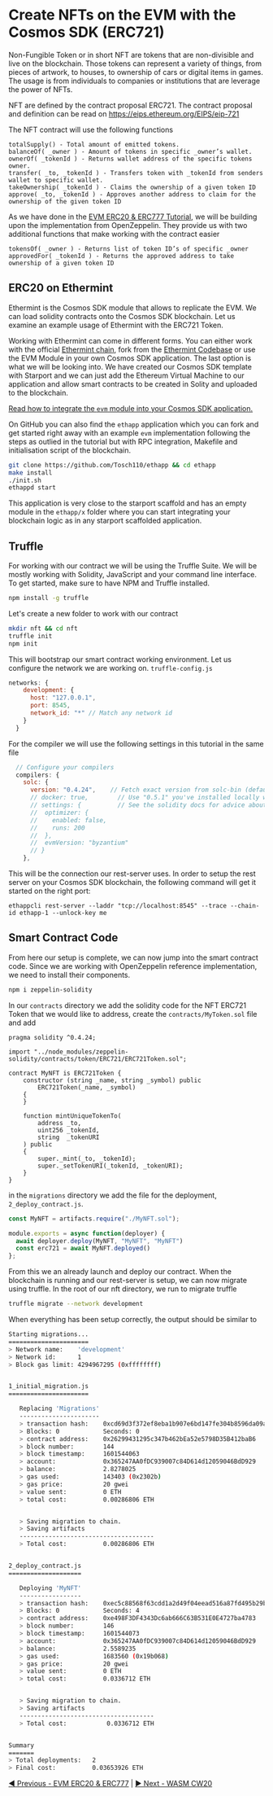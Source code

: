 # Create NFTs on the EVM with the Cosmos SDK (ERC721)

Non-Fungible Token or in short NFT are tokens that are non-divisible and live on the blockchain. Those tokens can represent a variety of things, from pieces of artwork, to houses, to ownership of cars or digital items in games. The usage is from individuals to companies or institutions that are leverage the power of NFTs. 

NFT are defined by the contract proposal ERC721. The contract proposal and definition can be read on https://eips.ethereum.org/EIPS/eip-721 

The NFT contract will use the following functions

```
totalSupply() - Total amount of emitted tokens.
balanceOf( _owner ) - Amount of tokens in specific _owner’s wallet.
ownerOf( _tokenId ) - Returns wallet address of the specific tokens owner.
transfer( _to, _tokenId ) - Transfers token with _tokenId from senders wallet to specific wallet.
takeOwnership( _tokenId ) - Claims the ownership of a given token ID
approve( _to, _tokenId ) - Approves another address to claim for the ownership of the given token ID
```

As we have done in the [EVM ERC20 & ERC777 Tutorial](../../04_usecases/02_erc20/02_erc20.md), we will be building upon the implementation from OpenZeppelin. They provide us with two additional functions that make working with the contract easier

```
tokensOf( _owner ) - Returns list of token ID’s of specific _owner
approvedFor( _tokenId ) - Returns the approved address to take ownership of a given token ID
```

## ERC20 on Ethermint

Ethermint is the Cosmos SDK module that allows to replicate the EVM. We can load solidity contracts onto the Cosmos SDK blockchain. Let us examine an example usage of Ethermint with the ERC721 Token.

Working with Ethermint can come in different forms. You can either work with the official [Ethermint chain](https://ethermint.zone/), fork from the [Ethermint Codebase](https://github.com/ChainSafe/ethermint) or use the EVM Module in your own Cosmos SDK application. The last option is what we will be looking into. We have created our Cosmos SDK template with Starport and we can just add the Ethereum Virtual Machine to our application and allow smart contracts to be created in Solity and uploaded to the blockchain.

[Read how to integrate the `evm` module into your Cosmos SDK application.](05_extras/05_01_cosmos_entermint/05_01_cosmos_ethermint.md)

On GitHub you can also find the `ethapp` application which you can fork and get started right away with an example `evm` implementation following the steps as outlied in the tutorial but with RPC integration, Makefile and initialisation script of the blockchain.

```bash
git clone https://github.com/Tosch110/ethapp && cd ethapp
make install
./init.sh
ethappd start
```

This application is very close to the starport scaffold and has an empty module in the `ethapp/x` folder where you can start integrating your blockchain logic as in any starport scaffolded application.

## Truffle

For working with our contract we will be using the Truffle Suite. We will be mostly working with Solidity, JavaScript and your command line interface. To get started, make sure to have NPM and Truffle installed.

```bash
npm install -g truffle
```

Let's create a new folder to work with our contract

```bash
mkdir nft && cd nft
truffle init
npm init
```

This will bootstrap our smart contract working environment. Let us configure the network we are working on.
`truffle-config.js`

```javascript
networks: {
    development: {
      host: "127.0.0.1",
      port: 8545,
      network_id: "*" // Match any network id
    }
  }
```

For the compiler we will use the following settings in this tutorial in the same file

```javascript
  // Configure your compilers
  compilers: {
    solc: {
      version: "0.4.24",    // Fetch exact version from solc-bin (default: truffle's version)
      // docker: true,        // Use "0.5.1" you've installed locally with docker (default: false)
      // settings: {          // See the solidity docs for advice about optimization and evmVersion
      //  optimizer: {
      //    enabled: false,
      //    runs: 200
      //  },
      //  evmVersion: "byzantium"
      // }
    },
```

This will be the connection our rest-server uses. In order to setup the rest server on your Cosmos SDK blockchain, the following command will get it started on the right port:

`ethappcli rest-server --laddr "tcp://localhost:8545" --trace --chain-id ethapp-1 --unlock-key me`

## Smart Contract Code

From here our setup is complete, we can now jump into the smart contract code. Since we are working with OpenZeppelin reference implementation, we need to install their components.

```bash
npm i zeppelin-solidity
```

In our `contracts` directory we add the solidity code for the NFT ERC721 Token that we would like to address, create the `contracts/MyToken.sol` file and add

```solidity
pragma solidity ^0.4.24;

import "../node_modules/zeppelin-solidity/contracts/token/ERC721/ERC721Token.sol";

contract MyNFT is ERC721Token {
    constructor (string _name, string _symbol) public
        ERC721Token(_name, _symbol)
    {
    }

    function mintUniqueTokenTo(
        address _to,
        uint256 _tokenId,
        string  _tokenURI
    ) public
    {
        super._mint(_to, _tokenId);
        super._setTokenURI(_tokenId, _tokenURI);
    }
}
```

in the `migrations` directory we add the file for the deployment, `2_deploy_contract.js`.

```javascript
const MyNFT = artifacts.require("./MyNFT.sol");

module.exports = async function(deployer) {
  await deployer.deploy(MyNFT, "MyNFT", "MyNFT")
  const erc721 = await MyNFT.deployed()
};
```

From this we an already launch and deploy our contract. When the blockchain is running and our rest-server is setup, we can now migrate using truffle. 
In the root of our nft directory, we run to migrate truffle

```bash
truffle migrate --network development
```

When everything has been setup correctly, the output should be similar to

```bash
Starting migrations...
======================
> Network name:    'development'
> Network id:      1
> Block gas limit: 4294967295 (0xffffffff)


1_initial_migration.js
======================

   Replacing 'Migrations'
   ----------------------
   > transaction hash:    0xcd69d3f372ef8eba1b907e6bd147fe304b8596da09a5401a7ddaca8d61954983
   > Blocks: 0            Seconds: 0
   > contract address:    0x26299431295c347b462bEa52e5798D35B412baB6
   > block number:        144
   > block timestamp:     1601544063
   > account:             0x365247AA0fDC939007c84D614d12059046BdD929
   > balance:             2.8278025
   > gas used:            143403 (0x2302b)
   > gas price:           20 gwei
   > value sent:          0 ETH
   > total cost:          0.00286806 ETH


   > Saving migration to chain.
   > Saving artifacts
   -------------------------------------
   > Total cost:          0.00286806 ETH


2_deploy_contract.js
====================

   Deploying 'MyNFT'
   -----------------
   > transaction hash:    0xec5c88568f63cdd1a2d49f04eead516a87fd495b29b161b05f8f9019a511274c
   > Blocks: 0            Seconds: 4
   > contract address:    0xe498F3DF4343Dc6ab666C63B531E0E4727ba4783
   > block number:        146
   > block timestamp:     1601544073
   > account:             0x365247AA0fDC939007c84D614d12059046BdD929
   > balance:             2.5589235
   > gas used:            1683560 (0x19b068)
   > gas price:           20 gwei
   > value sent:          0 ETH
   > total cost:          0.0336712 ETH


   > Saving migration to chain.
   > Saving artifacts
   -------------------------------------
   > Total cost:           0.0336712 ETH


Summary
=======
> Total deployments:   2
> Final cost:          0.03653926 ETH
```

[◀️ Previous - EVM ERC20 & ERC777](../../04%Use%20cases/02_erc20/02_erc20.md) | [▶️ Next - WASM CW20](../../04%20Use%20cases/04_ce20/04_cw20.md)  
